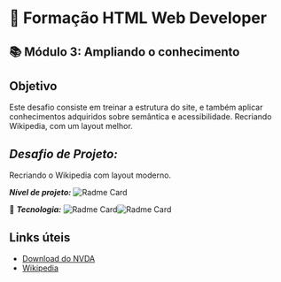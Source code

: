 # 📱 Formação HTML Web Developer
## 📚 Módulo 3: Ampliando o conhecimento

## Objetivo
Este desafio consiste em treinar a estrutura do site, e também aplicar conhecimentos adquiridos sobre semântica e acessibilidade. Recriando Wikipedia, com um layout melhor.

## ***Desafio de Projeto:***
Recriando o Wikipedia com layout moderno. 


***Nível de projeto:***
![Radme Card](https://img.shields.io/badge/Front--End-Intermedi%C3%A1rio-yellow)


🚀 ***Tecnologia:***
![Radme Card](https://img.shields.io/badge/HTML5-336699?style=for-the-badge&logo=html5&logoColor=white)![Radme Card](https://img.shields.io/badge/CSS3-FF4500?style=for-the-badge&logo=css3&logoColor=white)

## Links úteis
- [Download do NVDA](https://www.nvaccess.org/download/)
- [Wikipedia](https://pt.wikipedia.org/)
